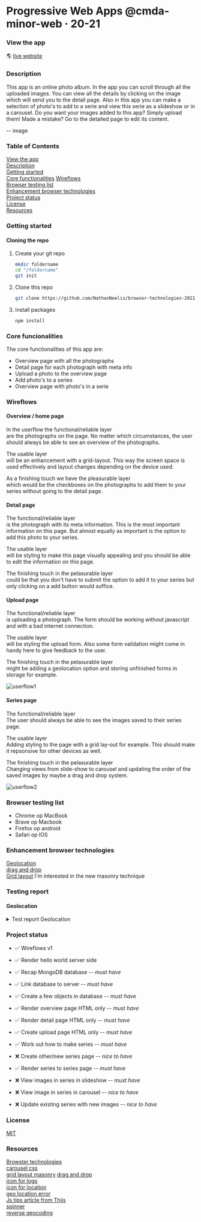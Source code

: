 # Progressive Web Apps @cmda-minor-web · 20-21

### View the app
:earth_americas:  [live website](https://app-photoalbum.herokuapp.com/)


### Description
This app is an online photo album. In the app you can scroll through all the uploaded images. 
You can view all the details by clicking on the image which will send you to the detail page. 
Also in this app you can make a selection of photo's to add to a serie and view this serie as a slideshow or in a carousel. Do you want your images added to this app? Simply upload them! Made a mistake? Go to the detailed page to edit its content.  
  
  -- image  
    


### Table of Contents  
[View the app]()  
[Description]()  
[Getting started]()  
[Core functionalities]()
[Wireflows]()  
[Browser testing list]()  
[Enhancement browser technologies]()  
[Project status]()  
[License]()  
[Resources]()  


### Getting started

#### Cloning the repo
1. Create your git repo  
    ```bash
    mkdir foldername  
    cd "/foldername"  
    git init  
    ```  

2. Clone this repo  
    ```bash
    git clone https://github.com/NathanNeelis/browser-technologies-2021.git
    ```   

3. install packages  
    ```bash
    npm install
    ```  

### Core funcionalities
The core functionalities of this app are:
* Overview page with all the photographs
* Detail page for each photograph with meta info
* Upload a photo to the overview page
* Add photo's to a series
* Overview page with photo's in a serie

### Wireflows
#### Overview / home page
In the userflow the functional/reliable layer   
are the photographs on the page. No matter which circumstances, the user should always be able to see an overview of the photographs.   
  
The usable layer   
will be an enhancement with a grid-layout. This way the screen space is used effectively and layout changes depending on the device used.  
  
As a finishing touch we have the pleasurable layer   
which would be the checkboxes on the photographs to add them to your series without going to the detail page.  

#### Detail page
The functional/reliable layer  
is the photograph with its meta information. This is the most important information on this page. But almost equally as important is the option to add this photo to your series.  
  
The usable layer  
will be styling to make this page visually appealing and you should be able to edit the information on this page.  
  
The finishing touch in the pelasurable layer  
could be that you don't have to submit the option to add it to your series but only clicking on a add button would suffice.  

#### Upload page
The functional/reliable layer  
is uploading a photograph. The form should be working without javascript and with a bad internet connection.   
  
The usable layer  
will be styling the upload form. Also some form validation might come in handy here to give feedback to the user. 
  
The finishing touch in the pelasurable layer  
might be adding a geolocation option and storing unfinished forms in storage for example.
  
![userflow1](https://user-images.githubusercontent.com/55492381/112154022-2be27d80-8be4-11eb-82c6-3fff241fcd83.jpg)  

#### Series page
The functional/reliable layer  
The user should always be able to see the images saved to their series page.  
  
The usable layer  
Adding styling to the page with a grid lay-out for example. This should make it repsonsive for other devices as well.  
  
The finishing touch in the pelasurable layer  
Changing views from slide-show to carousel and updating the order of the saved images by maybe a drag and drop system.  
  
![userflow2](https://user-images.githubusercontent.com/55492381/112154090-38ff6c80-8be4-11eb-976a-09c4409b6235.jpg)


### Browser testing list
* Chrome op MacBook
* Brave op Macbook
* Firefox op android
* Safari op IOS

### Enhancement browser technologies
[Geolocation](https://w3c.github.io/geolocation-api/)  
[drag and drop](https://html.spec.whatwg.org/multipage/dnd.html#dnd)  
[Grid layout](https://drafts.csswg.org/css-grid/) I'm interested in the new masonry technique   




### Testing report
#### Geolocation
<details>
  <summary>Test report Geolocation</summary>

I enhanched my location input with a button that saves your location in your input. I did this by using the geolocation api to fetch the longitude and latitude values of your current location. These values get passed into another fetch for reverse geocoding which transforms the data into a location by for example a city.
Below here is a data object that is fetched from my own current location. The value that should get passed in the location input is the city.

<details>
  <summary>Example Geolocation file</summary>

```json
{
  "latitude": 52.6682014465332,
  "longitude": 4.764900207519531,
  "lookupSource": "coordinates",
  "plusCode": "9F46MQ97+7X",
  "localityLanguageRequested": "en",
  "continent": "Europe",
  "continentCode": "EU",
  "countryName": "Kingdom of the Netherlands",
  "countryCode": "NL",
  "principalSubdivision": "North Holland",
  "principalSubdivisionCode": "NL-NH",
  "city": "Alkmaar",
  "locality": "Alkmaar",
  "postcode": "",
  "localityInfo": {
    "administrative": [
      {
        "order": 3,
        "adminLevel": 2,
        "name": "Kingdom of the Netherlands",
        "description": "sovereign state in Western Europe and the Caribbean",
        "isoName": "Netherlands (the)",
        "isoCode": "NL",
        "wikidataId": "Q29999",
        "geonameId": 2750405
      },
      {
        "order": 4,
        "adminLevel": 3,
        "name": "Netherlands",
        "description": "country mostly in Northern Europe and largest country of the Kingdom of the Netherlands",
        "wikidataId": "Q55"
      },
      {
        "order": 5,
        "adminLevel": 4,
        "name": "North Holland",
        "description": "province of the Netherlands",
        "isoName": "Noord-Holland",
        "isoCode": "NL-NH",
        "wikidataId": "Q701",
        "geonameId": 2749879
      },
      {
        "order": 8,
        "adminLevel": 8,
        "name": "Alkmaar",
        "description": "municipality in the province of North Holland, the Netherlands",
        "wikidataId": "Q972",
        "geonameId": 2759898
      },
      {
        "order": 9,
        "adminLevel": 10,
        "name": "Alkmaar",
        "description": "city in Noord-Holland, the Netherlands",
        "wikidataId": "Q16977290",
        "geonameId": 2759899
      }
    ],
    "informative": [
      {
        "order": 1,
        "name": "Europe",
        "description": "continent on Earth, mainly on the northeastern quadrant, i.e. north-western Eurasia",
        "isoCode": "EU",
        "wikidataId": "Q46",
        "geonameId": 6255148
      },
      {
        "order": 2,
        "name": "North European Plain",
        "description": "geomorphological region in Europe",
        "wikidataId": "Q560549"
      },
      {
        "order": 6,
        "name": "Hollands Noorderkwartier"
      },
      {
        "order": 7,
        "name": "Noord-Holland-Noord",
        "description": "safety region"
      }
    ]
  }
}
```
</details>

As I live on the edge of Alkmaar this worked wonderfully in the browser, but when I started testing on my mobile, it wouldnt work. In the image below I am testing it on a Android phone via browserstack. I also tested on a real Android phone, which worked better but I couldnt save it in a gif. What you see happening here is that I am trying to locate myself, but it gets stuck on 'loading data'. This is because when you click the button, it changes to placeholder to loading data, and when it finds your location updates the value of the input with our location. But that wasnt happening.  
  
![Geolocation_LoadingData_Android_Moz](https://user-images.githubusercontent.com/55492381/112483909-c1634600-8d79-11eb-8bf6-61507d03978f.gif)  
  
I also wasnt to happy with the placeholder being changed in loading data. I wanted to update the usable layer here, so the user would get better feedback. I removed the placeholder and added a spinner. But the location issue is still here. Once you hit the button, it keeps spinning instead of updating the input value. Funny thing is, it did update in my browser on my macbook.  
  
![Geolocation_Spinner_Android_Moz](https://user-images.githubusercontent.com/55492381/112484327-2159ec80-8d7a-11eb-8fe6-a934a0da5cf9.gif)  
  
I guess, this is one of those big reasons you test on multiple devices and on multiple browsers. I found out what the issue was, and fixed it. It turned out I was looking for the city, but if you werent in a city, it gave a response of an empty string. So I wrote some extra if statements that if there isnt a city available, fetch other data like locality, prinicipal subdivision or even country. If all of those are not found, then give the user feedback the location can't be found. Below here I have added a use case of a faulty location. You see the placeholder being updated with a message that the location cannot be found. I know this isnt the most beautifull way of giving the user feedback, but that's a thing for later to be updated.  
  
![Geolocation_Error_MBP_Chrome](https://user-images.githubusercontent.com/55492381/112484884-a218e880-8d7a-11eb-8e50-7c214415972c.gif)  
  
So after this update the geolocation worked wonderful in most testcases; MacbookPro - Chrome, Macbookpro - Brave, Android - Mozzila Firefox. But it doesnt work in IOS Safari. Below here opened a Iphone 8 in a browserstack with the console log open to see whats happening. It turns out the geolocation is just denied. The same is happening on my MacbookPro in safari. It might be a setting somewhere, but I couldnt find it.  
  
![Geolocation_IOS_Safari](https://user-images.githubusercontent.com/55492381/112485440-3be09580-8d7b-11eb-9bc1-abbbb6dafc73.gif)  

Because not everyone has geolocation enabled, and I didnt want it to break the rest of my Javascript checked if the geolocation is available in the browser.
```javascript
if (navigator.geolocation) { // checks if geolocation is available in the browser
    const getLocation = document.getElementById('getLocation')
    if (getLocation) { // checks if element is on current page
        getLocation.addEventListener('click', clickForLocation)
    }
}
```

Some of my tries to fetch my data where extremely slow, to get more insight in this I console timed the events of fetching the geolocation and the reverse geocoding. In the gif below you see that I am testing this feature on my MacbookPro in the Chrome browser. In the console you can see how long it took to get this data.  
  
![Geolocation_MBP_Chrome](https://user-images.githubusercontent.com/55492381/112486099-dfca4100-8d7b-11eb-8337-45f219aef033.gif)  
  
The Brave browser was alot quicker, but it might have still cached my location somewhere though.  
  
![Geolocation_MBP_Brave](https://user-images.githubusercontent.com/55492381/112486235-fc667900-8d7b-11eb-8142-b0911028cb3f.gif)  

</details>


<!-- Maybe a checklist of done stuff and stuff still on your wishlist? ✅ -->
### Project status 
* ✅  Wireflows v1    
* ✅  Render hello world server side   
  
* ✅  Recap MongoDB database _-- must have_  
* ✅  Link database to server _-- must have_    
* ✅  Create a few objects  in database _-- must have_  
* ✅  Render overview page HTML only _-- must have_    
* ✅  Render detail page HTML only _-- must have_   
* ✅  Create upload page HTML only _-- must have_  
* ✅   Work out how to make series  _-- must have_  
* ❌  Create other/new series page _-- nice to have_  
* ✅  Render series to series page _-- must have_  
* ❌  View images in series in slideshow _-- must have_   
* ❌  View image in series in carousel _-- nice to have_  
* ❌  Update existing series with new images _-- nice to have_  


<!-- How about a license here? 📜 (or is it a licence?) 🤷 -->
### License
[MIT](https://github.com/NathanNeelis/broswer-technologies-2021/blob/master/LICENSE)  

### Resources
[Browster technologies](https://platform.html5.org/)  
[carousel css](https://css-tricks.com/css-only-carousel/)  
[grid layout masonry](https://www.smashingmagazine.com/native-css-masonry-layout-css-grid/)
[drag and drop](https://www.youtube.com/watch?v=Wtrin7C4b7w)  
[icon for logo](https://thenounproject.com/search/?q=Photo&i=2059604)  
[icon for location](https://thenounproject.com/search/?q=location&i=3805844)  
[geo location error](https://stackoverflow.com/questions/57130901/getcurrentposition-in-js-does-not-work-on-ios)  
[Js tips article from Thijs](https://dev.to/daliboru/5-neat-javascript-tips-284o?utm_source=digest_mailer&utm_medium=email&utm_campaign=digest_email)  
[spinner](https://codepen.io/alaa-sufi/pen/MWbYdeb)  
[reverse geocoding](https://www.bigdatacloud.com/blog/convert-getcurrentposition-free-reversegeocoding-api)